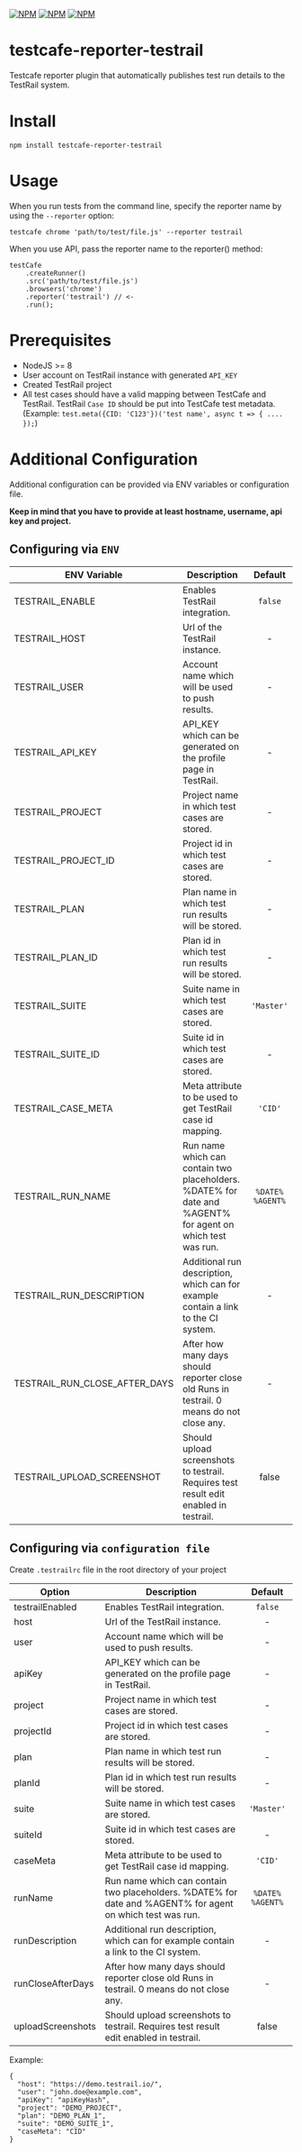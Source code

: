 [![NPM](https://img.shields.io/npm/v/testcafe-reporter-testrail)](https://www.npmjs.com/package/testcafe-reporter-testrail) [![NPM](https://img.shields.io/npm/l/testcafe-reporter-testrail)](https://github.com/DamianOsipiuk/testcafe-reporter-testrail/blob/master/LICENSE) [![NPM](https://img.shields.io/node/v/testcafe-reporter-testrail)](https://github.com/DamianOsipiuk/testcafe-reporter-testrail/blob/master/package.json)

# testcafe-reporter-testrail

Testcafe reporter plugin that automatically publishes test run details to the TestRail system.

# Install

`npm install testcafe-reporter-testrail`

# Usage

When you run tests from the command line, specify the reporter name by using the `--reporter` option:

`testcafe chrome 'path/to/test/file.js' --reporter testrail`

When you use API, pass the reporter name to the reporter() method:

```
testCafe
    .createRunner()
    .src('path/to/test/file.js')
    .browsers('chrome')
    .reporter('testrail') // <-
    .run();
```

# Prerequisites

- NodeJS >= 8
- User account on TestRail instance with generated `API_KEY`
- Created TestRail project
- All test cases should have a valid mapping between TestCafe and TestRail. TestRail `Case ID` should be put into TestCafe test metadata. (Example: `test.meta({CID: 'C123'})('test name', async t => { .... });`)

# Additional Configuration

Additional configuration can be provided via ENV variables or configuration file.

**Keep in mind that you have to provide at least hostname, username, api key and project.**

## Configuring via `ENV`

| ENV Variable                  | Description                                                                                               |     Default      |
| ----------------------------- | --------------------------------------------------------------------------------------------------------- | :--------------: |
| TESTRAIL_ENABLE               | Enables TestRail integration.                                                                             |     `false`      |
| TESTRAIL_HOST                 | Url of the TestRail instance.                                                                             |        -         |
| TESTRAIL_USER                 | Account name which will be used to push results.                                                          |        -         |
| TESTRAIL_API_KEY              | API_KEY which can be generated on the profile page in TestRail.                                           |        -         |
| TESTRAIL_PROJECT              | Project name in which test cases are stored.                                                              |        -         |
| TESTRAIL_PROJECT_ID           | Project id in which test cases are stored.                                                                |        -         |
| TESTRAIL_PLAN                 | Plan name in which test run results will be stored.                                                       |        -         |
| TESTRAIL_PLAN_ID              | Plan id in which test run results will be stored.                                                         |        -         |
| TESTRAIL_SUITE                | Suite name in which test cases are stored.                                                                |    `'Master'`    |
| TESTRAIL_SUITE_ID             | Suite id in which test cases are stored.                                                                  |        -         |
| TESTRAIL_CASE_META            | Meta attribute to be used to get TestRail case id mapping.                                                |     `'CID'`      |
| TESTRAIL_RUN_NAME             | Run name which can contain two placeholders. %DATE% for date and %AGENT% for agent on which test was run. | `%DATE% %AGENT%` |
| TESTRAIL_RUN_DESCRIPTION      | Additional run description, which can for example contain a link to the CI system.                        |        -         |
| TESTRAIL_RUN_CLOSE_AFTER_DAYS | After how many days should reporter close old Runs in testrail. 0 means do not close any.                 |        -         |
| TESTRAIL_UPLOAD_SCREENSHOT    | Should upload screenshots to testrail. Requires test result edit enabled in testrail.                     |      false       |

## Configuring via `configuration file`

Create `.testrailrc` file in the root directory of your project

| Option            | Description                                                                                               |     Default      |
| ----------------- | --------------------------------------------------------------------------------------------------------- | :--------------: |
| testrailEnabled   | Enables TestRail integration.                                                                             |     `false`      |
| host              | Url of the TestRail instance.                                                                             |        -         |
| user              | Account name which will be used to push results.                                                          |        -         |
| apiKey            | API_KEY which can be generated on the profile page in TestRail.                                           |        -         |
| project           | Project name in which test cases are stored.                                                              |        -         |
| projectId         | Project id in which test cases are stored.                                                                |        -         |
| plan              | Plan name in which test run results will be stored.                                                       |        -         |
| planId            | Plan id in which test run results will be stored.                                                         |        -         |
| suite             | Suite name in which test cases are stored.                                                                |    `'Master'`    |
| suiteId           | Suite id in which test cases are stored.                                                                  |        -         |
| caseMeta          | Meta attribute to be used to get TestRail case id mapping.                                                |     `'CID'`      |
| runName           | Run name which can contain two placeholders. %DATE% for date and %AGENT% for agent on which test was run. | `%DATE% %AGENT%` |
| runDescription    | Additional run description, which can for example contain a link to the CI system.                        |        -         |
| runCloseAfterDays | After how many days should reporter close old Runs in testrail. 0 means do not close any.                 |        -         |
| uploadScreenshots | Should upload screenshots to testrail. Requires test result edit enabled in testrail.                     |      false       |

Example:

```
{
  "host": "https://demo.testrail.io/",
  "user": "john.doe@example.com",
  "apiKey": "apiKeyHash",
  "project": "DEMO_PROJECT",
  "plan": "DEMO_PLAN_1",
  "suite": "DEMO_SUITE_1",
  "caseMeta": "CID"
}
```

